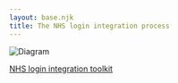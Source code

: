 ```yaml
---
layout: base.njk
title: The NHS login integration process
---
```


![Diagram](nhslogin/images/IntegrationProcess_May20.svg)

[NHS login integration toolkit](https://digital.nhs.uk/services/nhs-login/nhs-login-for-partners-and-developers/nhs-login-integration-toolkit)

